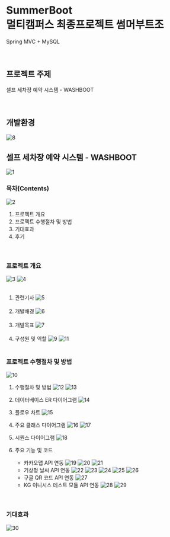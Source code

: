 # SummerBoot<br><b>멀티캠퍼스 최종프로젝트 썸머부트조</b>
Spring MVC + MySQL
<br><br><br>

## 프로젝트 주제
셀프 세차장 예약 시스템 - WASHBOOT
<br><br><br>

## 개발환경
![8](https://github.com/jeongm2n/SummerBoot-MVC/assets/90256754/24b47b41-cfa9-4c20-a7f5-a2746c360743)

## 셀프 세차장 예약 시스템 - WASHBOOT 
![1](https://github.com/jeongm2n/SummerBoot-MVC/assets/90256754/d20aea4f-bd6a-457e-b888-44a5c48c0d3e)

### 목차(Contents)
![2](https://github.com/jeongm2n/SummerBoot-MVC/assets/90256754/b64d8630-13ef-4c75-bcf2-e3bbd3d3bb17)
1. 프로젝트 개요
2. 프로젝트 수행절차 및 방법
3. 기대효과
4. 후기<br><br><br>

### 프로젝트 개요
![3](https://github.com/jeongm2n/SummerBoot-MVC/assets/90256754/f95355ad-63da-4370-a201-d707f889b125)
![4](https://github.com/jeongm2n/SummerBoot-MVC/assets/90256754/a03c15f1-48f9-4ee7-b6e4-93332ce23c63)<br><br>
1. 관련기사
![5](https://github.com/jeongm2n/SummerBoot-MVC/assets/90256754/86208bca-b5b6-4cf5-9a9f-43f2fad011be)<br><br>
2. 개발배경
![6](https://github.com/jeongm2n/SummerBoot-MVC/assets/90256754/62594844-feb2-4fe9-b0aa-4877ab4a56b5)<br><br>
3. 개발목표
![7](https://github.com/jeongm2n/SummerBoot-MVC/assets/90256754/96094dc7-e718-4d14-88d2-050a5f46b0bc)<br><br>
4. 구성원 및 역할
![9](https://github.com/jeongm2n/SummerBoot-MVC/assets/90256754/85d70ec0-86ea-4656-a59b-0c6370d13a96)
![11](https://github.com/jeongm2n/SummerBoot-MVC/assets/90256754/355e294b-ed39-4993-9f48-77f947d24140)
<br><br>

### 프로젝트 수행절차 및 방법
![10](https://github.com/jeongm2n/SummerBoot-MVC/assets/90256754/42ef8f81-a281-403d-a12e-0a5956cc8e98)<br>
1. 수행절차 및 방법
![12](https://github.com/jeongm2n/SummerBoot-MVC/assets/90256754/9852a3e8-51b6-48e3-9c85-e7dcfc62d5a0)
![13](https://github.com/jeongm2n/SummerBoot-MVC/assets/90256754/889f7fc5-0f81-40f8-a905-53fc7d41d5a0)<br>

2. 데이터베이스 ER 다이어그램
![14](https://github.com/jeongm2n/SummerBoot-MVC/assets/90256754/2a75a517-8d31-465f-bd9e-ee77f97a1b98)<br>
3. 플로우 차트
![15](https://github.com/jeongm2n/SummerBoot-MVC/assets/90256754/150da210-467c-41a4-aaa8-0e0351493876)<br>
4. 주요 클래스 다이어그램
![16](https://github.com/jeongm2n/SummerBoot-MVC/assets/90256754/c9554e4c-e04c-4cfd-be01-4b486fafd11e)
![17](https://github.com/jeongm2n/SummerBoot-MVC/assets/90256754/512812f7-580f-4c5d-a979-52d7a147f79a)<br>
5. 시퀀스 다이어그램
![18](https://github.com/jeongm2n/SummerBoot-MVC/assets/90256754/6509df02-4651-49ee-bbce-916949fd35be)<br>
6. 주요 기능 및 코드
   - 카카오맵 API 연동
     ![19](https://github.com/jeongm2n/SummerBoot-MVC/assets/90256754/f39027e8-2e63-48cc-9eac-bf1d0237817b)
     ![20](https://github.com/jeongm2n/SummerBoot-MVC/assets/90256754/dc7e4f82-c01c-485a-aead-734a7f154462)
     ![21](https://github.com/jeongm2n/SummerBoot-MVC/assets/90256754/701d13a6-3320-412d-9e95-7c0c97d6b48b)<br>
   - 기상청 날씨 API 연동
     ![22](https://github.com/jeongm2n/SummerBoot-MVC/assets/90256754/adcaee7e-bdc8-4f08-a07b-d78c88e92d53)
     ![23](https://github.com/jeongm2n/SummerBoot-MVC/assets/90256754/8f6d7f5c-19c0-4b5e-8270-c1164c573159)
     ![24](https://github.com/jeongm2n/SummerBoot-MVC/assets/90256754/4d9e01ec-5bab-4c79-b7ee-1947e2b8848f)
     ![25](https://github.com/jeongm2n/SummerBoot-MVC/assets/90256754/14094a8d-0860-47f1-8ac1-5313d4679db1)
     ![26](https://github.com/jeongm2n/SummerBoot-MVC/assets/90256754/26475cbb-b98b-48cb-84c0-e6d311c564b1)<br>
   - 구글 QR 코드 API 연동
     ![27](https://github.com/jeongm2n/SummerBoot-MVC/assets/90256754/843c70dc-db72-4593-9c29-89fe4920dc9c)<br>
   - KG 이니시스 테스트 모듈 API 연동
     ![28](https://github.com/jeongm2n/SummerBoot-MVC/assets/90256754/0a1fe90c-3c61-45d7-a1eb-dee0952ee659)
     ![29](https://github.com/jeongm2n/SummerBoot-MVC/assets/90256754/cc20e10a-f030-4ff6-86af-7f741f623358)<br><br><br>


### 기대효과
![30](https://github.com/jeongm2n/SummerBoot-MVC/assets/90256754/27e50f81-4845-4a50-a24e-86493e476274)
